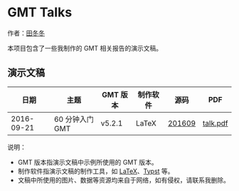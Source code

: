 # GMT Talks

作者：[田冬冬](https://github.com/seisman)

本项目包含了一些我制作的 GMT 相关报告的演示文稿。

## 演示文稿

| 日期 | 主题 | GMT 版本 | 制作软件 | 源码 | PDF |
| --- | --- | --- |---|---|---|
| 2016-09-21 | 60 分钟入门 GMT | v5.2.1 | LaTeX | [201609](201609) | [talk.pdf](201609/talk.pdf) |

说明：

- GMT 版本指演示文稿中示例所使用的 GMT 版本。
- 制作软件指演示文稿的制作工具，如 [LaTeX](https://www.latex-project.org/)、[Typst](https://typst.app/) 等。
- 文稿中所使用的图片、数据等资源均来自于网络，如有侵权，请联系我删除。